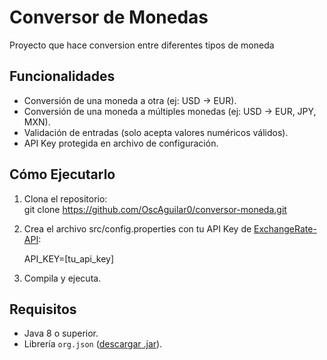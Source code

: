 #  Conversor de Monedas

Proyecto que hace conversion entre diferentes tipos de moneda

##  Funcionalidades  
- Conversión de una moneda a otra (ej: USD → EUR).  
- Conversión de una moneda a múltiples monedas (ej: USD → EUR, JPY, MXN).  
- Validación de entradas (solo acepta valores numéricos válidos).  
- API Key protegida en archivo de configuración.  

## Cómo Ejecutarlo  
1. Clona el repositorio:    
   git clone https://github.com/OscAguilar0/conversor-moneda.git
2. Crea el archivo src/config.properties con tu API Key de [ExchangeRate-API](https://www.exchangerate-api.com/):

   API_KEY=[tu_api_key]

3. Compila y ejecuta.
   
## Requisitos  
- Java 8 o superior.  
- Librería `org.json` ([descargar .jar](https://repo1.maven.org/maven2/org/json/json/20231013/json-20231013.jar)).  
